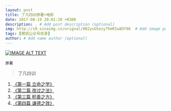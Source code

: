 ```yaml
---
layout: post
title: 了凡四训原著+电影
date: 2017-08-19 20:01:20 +0300
description: . # Add post description (optional)
img: http://s9.sinaimg.cn/orignal/002ysGSezy7hmRIw8OY98  # Add image post (optional)
tags: [微信公众号目录]
author: # Add name author (optional)
---
```


[![IMAGE ALT TEXT](http://s1.sinaimg.cn/orignal/002ysGSezy7hmRs9h1m70)](http://video.tudou.com/v/XMTc4NjEwODQ4MA==.html "CameraMaster")

`原著`
>了凡四训
1. [《第一篇 立命之学》]
2. [《第二篇 改过之法》]
3. [《第三篇 积善之方》]
4. [《第四篇 谦德之效》]


&nbsp;
&nbsp;

[《第一篇 立命之学》]: http://mp.weixin.qq.com/s/o7KhUNI8g3T_GAcP5bJVrQ
[《第二篇 改过之法》]: http://mp.weixin.qq.com/s/Yw1QGKcAU3xbchS4qZuhgQ
[《第三篇 积善之方》]: http://mp.weixin.qq.com/s/EYwJe2uqMrNEsum__VOzew
[《第四篇 谦德之效》]: http://mp.weixin.qq.com/s/bz57CM0ld-_0583RpZ2Dsw
